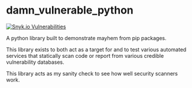 # damn_vulnerable_python

[![Snyk.io Vulnerabilities](https://snyk.io//test/github/CodyKochmann/damn_vulnerable_python/badge.svg?targetFile=requirements.txt)](https://snyk.io//test/github/CodyKochmann/damn_vulnerable_python/badge.svg?targetFile=requirements.txt)

A python library built to demonstrate mayhem from pip packages.

This library exists to both act as a target for and to test various automated services that statically scan code or report from various credible vulnerability databases.

This library acts as my sanity check to see how well security scanners work.
